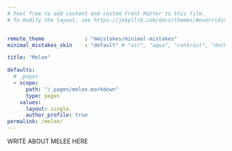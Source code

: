 ```yaml
---
# Feel free to add content and custom Front Matter to this file.
# To modify the layout, see https://jekyllrb.com/docs/themes/#overriding-theme-defaults


remote_theme             : "mmistakes/minimal-mistakes"
minimal_mistakes_skin    : "default" # "air", "aqua", "contrast", "dark", "dirt", "neon", "mint", "plum", "sunrise"

title: "Melee"

defaults:
  # _pages
  - scope:
      path: "/_pages/melee.markdown"
      type: pages
    values:
      layout: single
      author_profile: true
permalink: /melee/
---
```

WRITE ABOUT MELEE HERE
